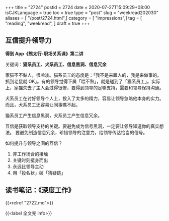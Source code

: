 +++
title = "2724"
postid = 2724
date = 2020-07-27T15:09:29+08:00
isCJKLanguage = true
toc = true
type = "post"
slug = "weekread202030"
aliases = [ "/post/2724.html",]
category = [ "impressions",]
tag = [ "reading", "weekread", ]
draft = true
+++


## 互信提升领导力

**得到 App《熊太行-职场关系课》第二讲**

关键词：**猫系员工、犬系员工、信息黑洞、信息冗余**

家猫不不黏人，很冷淡。猫系员工的态度是：「我不是来跟人的，我是来做事的。抓到老鼠就 OK」。有的领导觉得下属「喂不熟」，就是碰到了「猫系员工」。实际上，家猫失去了主人会过得很惨，要得到领导的足够支持，需要和领导保持沟通。

犬系员工在讨好领导个人上，投入了太多的精力，容易让领导忽略他本身的实力。而且，犬系员工还容易让同事瞧不起。

猫系员工产生信息黑洞，犬系员工产生信息冗余。

互信是获取领导支持的关键。要避免成为信号黑洞，一定要让领导知道你的真实想法。
要避免制造信息冗余，珍惜领导的注意力，给领导传达恰当的信号。

如何提升与领导之间的互信？

1. 非工作场合的接触
2. 关键时刻挺身而出
3. 永远比领导主动
4. 用「投名状」破「猜疑链」

## 读书笔记：《深度工作》

{{<relref "2722.md">}}


{{<label 全文完 info>}}